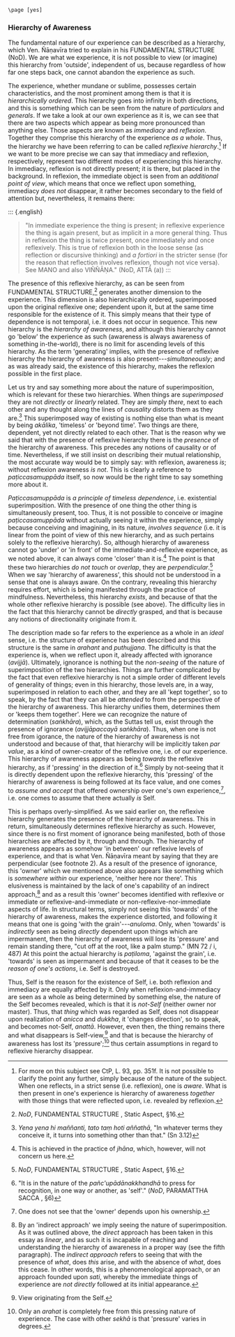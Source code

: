 ```{=context}
\page [yes]
```
### Hierarchy of Awareness

The fundamental nature of our experience can be described as a
hierarchy, which Ven. Ñāṇavīra tried to explain in his FUNDAMENTAL
STRUCTURE (NoD). We are what we experience, it is not possible to view
(or imagine) this hierarchy from 'outside', independent of us, because
regardless of how far one steps back, one cannot abandon the experience
as such.

The experience, whether mundane or sublime, possesses certain
characteristics, and the most prominent among them is that it is
*hierarchically ordered*. This hierarchy goes into infinity in both
directions, and this is something which can be seen from the nature of
*particulars* and *generals*. If we take a look at our own experience as
it is, we can see that there are two aspects which appear as being more
pronounced than anything else. Those aspects are known as *immediacy*
and *reflexion*. Together they comprise this hierarchy of the experience
*as a whole*. Thus, the hierarchy we have been referring to can be
called *reflexive hierarchy*.[^38] If we want to be more
precise we can say that immediacy and reflexion, respectively, represent
two different modes of experiencing this hierarchy. In immediacy,
reflexion is not directly present; it is there, but placed in the
background. In reflexion, the immediate object is seen from an
*additional point of view*, which means that once we reflect upon
something, immediacy *does not* disappear, it rather becomes secondary
to the field of attention but, nevertheless, it remains there:

::: {.english}
> "In immediate experience the thing is present; in reflexive experience
> the thing is again present, but as implicit in a more general thing.
> Thus in reflexion the thing is twice present, once immediately and
> once reflexively. This is true of reflexion both in the loose sense
> (as reflection or discursive thinking) and *a fortiori* in the
> stricter sense (for the reason that reflection involves reflexion,
> though not vice versa). See MANO and also VIÑÑĀṆA." (NoD, ATTĀ (a))
:::

The presence of this reflexive hierarchy, as can be seen from
FUNDAMENTAL STRUCTURE,[^39] generates another dimension
to the experience. This dimension is also hierarchically ordered,
superimposed upon the original reflexive one; dependent upon it, but at
the same time responsible for the existence of it. This simply means
that their type of dependence is not temporal, i.e. it does not occur in
sequence. This new hierarchy is the *hierarchy of awareness*, and
although this hierarchy cannot go 'below' the experience as such
(awareness is always awareness of something in-the-world), there is no
limit for ascending levels of this hierarchy. As the term 'generating'
implies, with the presence of reflexive hierarchy the hierarchy of
awareness is also present---*simultaneously*; and as was already said,
the existence of this hierarchy, makes the reflexion possible in the
first place.

Let us try and say something more about the nature of superimposition,
which is relevant for these two hierarchies. When things are
*superimposed* they are not *directly* or *linearly* related. They are
simply *there*, next to each other and any thought along the lines of
*causality* distorts them as they are.[^40] This
superimposed way of existing is nothing else than what is meant by being
*akālika*, 'timeless' or 'beyond time'. Two things are there, dependent,
yet not directly related to each other. That is the reason why we said
that with the presence of reflexive hierarchy there is the *presence* of
the hierarchy of awareness. This precedes any notions of causality or of
time. Nevertheless, if we still insist on describing their mutual
relationship, the most accurate way would be to simply say: with
reflexion, awareness *is*; without reflexion awareness *is not*. This is
clearly a reference to *paṭiccasamuppāda* itself, so now would be the
right time to say something more about it.

*Paṭiccasamuppāda* is *a principle of timeless dependence*, i.e.
existential superimposition. With the presence of one thing the other
thing is simultaneously present, too. Thus, it is not possible to
conceive or imagine *paṭiccasamuppāda* without actually seeing it within
the experience, simply because conceiving and imagining, in its nature,
*involves sequence* (i.e. it is linear from the point of view of this
new hierarchy, and as such pertains solely to the reflexive hierarchy).
So, although hierarchy of awareness cannot go 'under' or 'in front' of
the immediate-and-reflexive experience, as we noted above, it can always
come 'closer' than it is.[^41] The point is that these
two hierarchies *do not touch* or *overlap*, they are
*perpendicular*.[^42] When we say 'hierarchy of
awareness', this should not be understood in a sense that one is always
aware. On the contrary, revealing this hierarchy requires effort, which
is being manifested through the practice of mindfulness. Nevertheless,
this hierarchy *exists*, and because of that the whole other reflexive
hierarchy is possible (see above). The difficulty lies in the fact that
this hierarchy cannot be *directly* grasped, and that is because any
notions of directionality originate from it.

The description made so far refers to the experience as a whole in an
*ideal* sense, i.e. the structure of experience has been described and
this structure is the same in *arahant* and *puthujjana*. The difficulty
is that the experience is, when we reflect upon it, already affected
with ignorance (*avijjā*). Ultimately, ignorance is nothing but the
*non-seeing* of the nature of superimposition of the two hierarchies.
Things are further complicated by the fact that even reflexive hierarchy
is not a simple order of different levels of generality of things; even
in this hierarchy, those levels are, in a way, superimposed in relation
to each other, and they are all 'kept together', so to speak, by the
fact that they can all be *attended* to from the perspective of the
hierarchy of awareness. This hierarchy unifies them, determines them or
'keeps them together'. Here we can recognize the nature of determination
(*saṅkhāra*), which, as the Suttas tell us, exist through the presence
of ignorance (*avijjāpaccayā saṅkhāra*). Thus, when one is not free from
igorance, the nature of the hierarchy of awareness is not understood and
because of that, that hierarchy will be implicitly taken *par value*, as
a kind of owner-creator of the reflexive one, i.e. of our experience.
This hierarchy of awareness appears as being *towards* the reflexive
hierarchy, as if 'pressing' in the direction of it.[^43]
Simply by not-seeing that it is directly dependent upon the reflexive
hierarchy, this 'pressing' of the hierarchy of awareness is being
followed at its face value, and one comes to *assume and accept* that
offered ownership over one's own experience,[^44], i.e.
one comes to assume that there actually *is* Self.

This is perhaps overly-simplified. As we said earlier on, the reflexive
hierarchy generates the presence of the hierarchy of awareness. This in
return, simultaneously determines reflexive hierarchy as such. However,
since there is no first moment of ignorance being manifested, both of
those hierarchies are affected by it, through and through. The hierarchy
of awareness appears as somehow 'in between' our reflexive levels of
experience, and that is what Ven. Ñāṇavīra meant by saying that they are
perpendicular (see footnote 2). As a result of the presence of
ignorance, this 'owner' which we mentioned above also appears like
something which is *somewhere within* our experience, 'neither here nor
there'. This elusiveness is maintained by the lack of one's capability
of an indirect approach,[^45] and as a result this
'owner' becomes identified with reflexive or immediate or
reflexive-and-immediate or non-reflexive-nor-immediate aspects of life.
In structural terms, simply not seeing this 'towards' of the hierarchy
of awareness, makes the experience distorted, and following it means
that one is going 'with the grain'---*anuloma*. Only, when 'towards' is
*indirectly* seen as being *directly* dependent upon things which are
impermanent, then the hierarchy of awareness will lose its 'pressure'
and remain standing there, "cut off at the root, like a palm stump." (MN
72 / i, 487) At this point the actual hierarchy is *paṭiloma*, 'against
the grain', i.e. 'towards' is seen as impermanent and because of that it
ceases to be the *reason of one's actions*, i.e. Self is destroyed.

Thus, Self is the reason for the existence of Self, i.e. both reflexion
and immediacy are equally affected by it. Only when
reflexion-and-immediacy are seen as a whole as being determined by
something else, the nature of the Self becomes revealed, which is that
it is *not-Self* (neither owner nor master). Thus, that *thing* which
was regarded as Self, does not disappear upon realization of *anicca*
and *dukkha*, it 'changes direction', so to speak, and becomes not-Self,
*anattā*. However, even then, the thing remains there and what
disappears is Self-view,[^46] and that is because the
hierarchy of awareness has lost its 'pressure';[^47]
thus certain assumptions in regard to reflexive hierarchy disappear.

[^38]: For more on this subject see CtP, L. 93, pp. 351f. It is not
    possible to clarify the point any further, simply because of the
    nature of the subject. When one reflects, in a strict sense (i.e.
    reflexion), one is *aware*. What is then present in one's experience
    is hierarchy of awareness *together* with those things that were
    reflected upon, i.e. revealed by reflexion.

[^39]: *NoD*, FUNDAMENTAL STRUCTURE , Static Aspect, §16.

[^40]: *Yena yena hi maññanti, tato taṃ hoti aññathā*, "In whatever terms
    they conceive it, it turns into something other than that." (Sn
    3.12)

[^41]: This is achieved in the practice of *jhāna*, which, however, will
    not concern us here.

[^42]: *NoD*, FUNDAMENTAL STRUCTURE , Static Aspect, §16.

[^43]: "It is in the nature of the *pañc'upādānakkhandhā* to press for
    recognition, in one way or another, as 'self'." (*NoD*, PARAMATTHA
    SACCA , §6)

[^44]: One does not see that the 'owner' depends upon his ownership.

[^45]: By an 'indirect approach' we imply seeing the nature of
    superimposition. As it was outlined above, the *direct* approach has
    been taken in this essay as *linear*, and as such it is incapable of
    reaching and understanding the hierarchy of awareness in a proper
    way (see the fifth paragraph). The *indirect approach* refers to
    seeing that with the presence of *what*, does *this* arise, and with
    the absence of *what*, does this cease. In other words, this is a
    phenomenological approach, or an approach founded upon *sati*,
    whereby the immediate things of experience are *not directly*
    followed at its initial appearance.
    
[^46]: View originating from the Self.

[^47]: Only an *arahat* is completely free from this pressing nature of
    experience. The case with other *sekhā* is that 'pressure' varies in
    degrees.